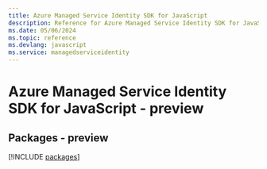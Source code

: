 ```yaml
---
title: Azure Managed Service Identity SDK for JavaScript
description: Reference for Azure Managed Service Identity SDK for JavaScript
ms.date: 05/06/2024
ms.topic: reference
ms.devlang: javascript
ms.service: managedserviceidentity
---
```

# Azure Managed Service Identity SDK for JavaScript - preview
## Packages - preview
[!INCLUDE [packages](managed-service-identity-index.md)]